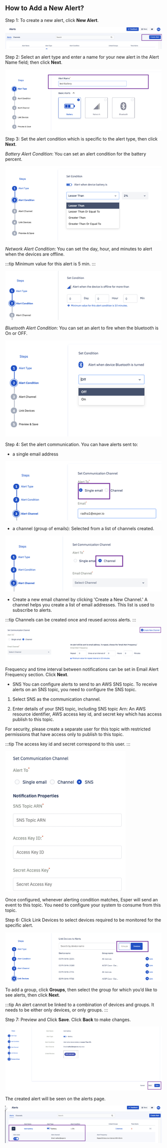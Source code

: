
## How to Add a New Alert?

Step 1: To create a new alert, click **New Alert**.

  

![Create Alert Button](./images/newalert/1-createalert.png)

Step 2: Select an alert type and enter a name for your new alert in the Alert Name field; then click **Next**.

![Alert name](./images/newalert/2-alertname.png)

Step 3: Set the alert condition which is specific to the alert type, then click **Next**.

*Battery Alert Condition*: You can set an alert condition for the battery percent.

![Battery Alert](./images/newalert/3-batterycondition.png)

  

*Network Alert Condition*: You can set the day, hour, and minutes to alert when the devices are offline.

:::tip
Minimum value for this alert is 5 min.
:::

![Network Alert](./images/newalert/3-networkCondition.png)

*Bluetooth Alert Condition*: You can set an alert to fire when the bluetooth is On or OFF.

![Bluetooth Alert](./images/newalert/3-bluetooth.png)

Step 4: Set the alert communication. You can have alerts sent to:

-   a single email address
    

![single email address](./images/newalert/4-alert-single.png)

-   a channel (group of emails): Selected from a list of channels created.
    

![multiple email address](./images/newalert/4-alert-channel.png)

-   Create a new email channel by clicking 'Create a New Channel.' A channel helps you create a list of email addresses.  This list is used to subscribe to alerts. 

:::tip
Channels can be created once and reused across alerts. 
:::


![Create email channel](./images/newalert/4-alert-newchannel.png)

Frequency and time interval between notifications can be set in Email Alert Frequency section. Click **Next**.

-   SNS
You can configure alerts to send to an AWS SNS topic. To receive alerts on an SNS topic, you need to configure the SNS topic.

1.  Select SNS as the communication channel.
    
2.  Enter details of your SNS topic, including SNS topic Arn: An AWS resource identifier, AWS access key id, and secret key which has access publish to this topic.
    
For security, please create a separate user for this topic with restricted permissions that have access only to publish to this topic. 

:::tip
The access key id and secret correspond to this user.
:::

![Create email channel](./images/newalert/4-alert-sns.png)

Once configured, whenever alerting condition matches, Esper will send an event to this topic. You need to configure your system to consume from this topic.

Step 6:  Click Link Devices to select devices required to be monitored for the specific alert. 

![Link device and group](./images/newalert/5-link-alert.png)

To add a group, click **Groups**, then select the group for which you’d like to see alerts, then click **Next**.

:::tip
An alert cannot be linked to a combination of devices and groups. It needs to be either only devices, or only groups.
:::

Step 7: Preview and Click **Save**. Click **Back** to make changes.

![Save alert](./images/newalert/6-preview.png)

The created alert will be seen on the alerts page.

![Alert created](./images/newalert/7-alertcreated.png)
